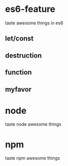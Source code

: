 # es6-feature
taste awesome things in es6
## let/const
## destruction
## function
## myfavor

# node
taste node awesome things

# npm
taste npm awesome things
